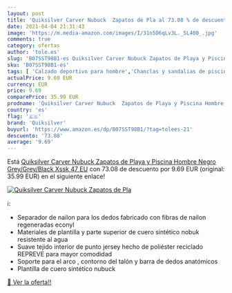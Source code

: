 ```yaml
---
layout: post
title: 'Quiksilver Carver Nubuck  Zapatos de Pla al 73.08 % de descuento'
date: 2021-04-04 21:31:43
image: 'https://m.media-amazon.com/images/I/31n5D6qLv3L._SL400_.jpg'
comments: true
category: ofertas
author: 'tole.es'
slug: 'B07SST98B1-es Quiksilver Carver Nubuck Zapatos de Playa y Piscina Hombre...'
sku: 'B07SST98B1-es'
tags: [ 'Calzado deportivo para hombre','Chanclas y sandalias de piscina para hombre','Zapatillas y calzado deportivo para hombre','Zapatos','Zapatos para hombre','Zapatos y complementos','quiksilver','zapatos', ]
actualPrice: 9.69 EUR
currency: EUR
price: 9.69
comparePrice: 35.99 EUR
prodname: 'Quiksilver Carver Nubuck  Zapatos de Playa y Piscina Hombre  Negro  Grey/Grey/Black Xssk   47 EU'
country: 'es'
flag: '🇪🇸'
brand: 'Quiksilver'
buyurl: 'https://www.amazon.es/dp/B07SST98B1/?tag=tolees-21'
descuento: '73.08'
average: '9.69'
---
```


Está [Quiksilver Carver Nubuck  Zapatos de Playa y Piscina Hombre  Negro  Grey/Grey/Black Xssk   47 EU](https://www.amazon.es/dp/B07SST98B1/?tag=tolees-21) con 73.08 de descuento por 9.69 EUR (original: 35.99 EUR) en el siguiente enlace!

[![Quiksilver Carver Nubuck  Zapatos de Pla](https://m.media-amazon.com/images/I/31n5D6qLv3L._SL400_.jpg)](https://www.amazon.es/dp/B07SST98B1/?tag=tolees-21)

ℹ️:

- Separador de nailon para los dedos fabricado con fibras de nailon regeneradas econyl
- Materiales de plantilla y parte superior de cuero sintético nobuk resistente al agua
- Suave tejido interior de punto jersey hecho de poliéster reciclado REPREVE para mayor comodidad
- Soporte para el arco , contorno del talón y barra de dedos anatómicos
- Plantilla de cuero sintético nubuck

[🛒 Ver la oferta!!](https://www.amazon.es/dp/B07SST98B1/?tag=tolees-21)
